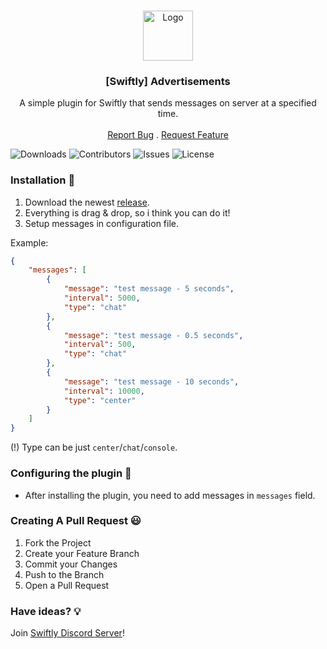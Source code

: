 <br/>
<p align="center">
  <a href="https://github.com/swiftly-solution/swiftly_advertisements">
    <img src="https://media.discordapp.net/attachments/979452783466000466/1168236894652469248/Swiftly_Logo.png?ex=6575f264&is=65637d64&hm=dd2834983bebeab98d7febd44bb3bd20e9aded13ecefac63cc990b222a9d9e9e&=&format=webp&quality=lossless&width=468&height=468" alt="Logo" width="80" height="80">
  </a>

  <h3 align="center">[Swiftly] Advertisements</h3>

  <p align="center">
    A simple plugin for Swiftly that sends messages on server at a specified time.
    <br/>
    <br/>
    <a href="https://github.com/swiftly-solution/swiftly_advertisements/issues">Report Bug</a>
    .
    <a href="https://github.com/swiftly-solution/swiftly_advertisements/issues">Request Feature</a>
  </p>
</p>

![Downloads](https://img.shields.io/github/downloads/swiftly-solution/swiftly_advertisements/total) ![Contributors](https://img.shields.io/github/contributors/swiftly-solution/swiftly_advertisements?color=dark-green) ![Issues](https://img.shields.io/github/issues/swiftly-solution/swiftly_advertisements) ![License](https://img.shields.io/github/license/swiftly-solution/swiftly_advertisements) 

### Installation 👀

1. Download the newest [release](https://github.com/swiftly-solution/swiftly_advertisements/releases).
2. Everything is drag & drop, so i think you can do it!
3. Setup messages in configuration file.

Example:

```json
{
    "messages": [
        {
            "message": "test message - 5 seconds",
            "interval": 5000,
            "type": "chat"
        },
        {
            "message": "test message - 0.5 seconds",
            "interval": 500,
            "type": "chat"
        },
        {
            "message": "test message - 10 seconds",
            "interval": 10000,
            "type": "center"
        }
    ]
}
```

(!) Type can be just `center`/`chat`/`console`.

### Configuring the plugin 🧐

* After installing the plugin, you need to add messages in `messages` field.

### Creating A Pull Request 😃

1. Fork the Project
2. Create your Feature Branch
3. Commit your Changes
4. Push to the Branch
5. Open a Pull Request

### Have ideas? 💡
Join [Swiftly Discord Server](https://discord.gg/ESKNDx2CNB)!
